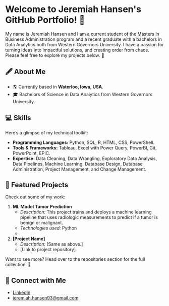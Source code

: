 # Welcome to Jeremiah Hansen's GitHub Portfolio! 🌟

My name is Jeremiah Hansen and I am a current student of the Masters in Business Administration program and a recent graduate with a bachelors in Data Analytics both from Western Governors University. I have a passion for turning ideas into impactful solutions, and creating order from chaos. Please feel free to explore my projects below.  🚀

## 🖋️ About Me
- 🌎 Currently based in **Waterloo, Iowa, USA**.
- 🎓 Bachelors of Science in Data Analytics from Western Governors University.

## 💻 Skills
Here’s a glimpse of my technical toolkit:
- **Programming Languages:** Python, SQL, R, HTML, CSS, PowerShell.
- **Tools & Frameworks:** Tableau, Excel with Power Query, PowerBI, Git, PowerPoint, EPIC.
- **Expertise:** Data Cleaning, Data Wrangling, Exploratory Data Analysis, Data Pipelines, Machine Learning, Database Design, Database Administration, Project Management, and Change Management.

## 🌟 Featured Projects
Check out some of my work:
1. **ML Model Tumor Prediction**
   - *Description:* This project trains and deploys a machine learning pipeline that uses radiologic measurements to predict if a tumor is benign or malignant.
   - *Technologies used:* Python
   - 
2. **[Project Name]**
   - *Description:* [Same as above.]
   - [Link to project repository]

Want to see more? Head over to the repositories section for the full collection. 🎉

## 🔗 Connect with Me
- [LinkedIn](https://linkedin.com/in/yourprofile)
- jeremiah.hansen93@gmail.com
